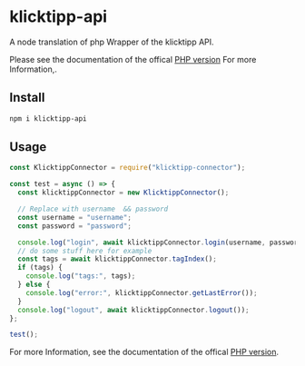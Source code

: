# klicktipp-api

A node translation of php Wrapper of the klicktipp API.

Please see the documentation of the offical [PHP version] For more Information,.
## Install

```bash
npm i klicktipp-api
```

## Usage

```js
const KlicktippConnector = require("klicktipp-connector");

const test = async () => {
  const klicktippConnector = new KlicktippConnector();

  // Replace with username  && password
  const username = "username";
  const password = "password";

  console.log("login", await klicktippConnector.login(username, password));
  // do some stuff here for example
  const tags = await klicktippConnector.tagIndex();
  if (tags) {
    console.log("tags:", tags);
  } else {
    console.log("error:", klicktippConnector.getLastError());
  }
  console.log("logout", await klicktippConnector.logout());
};

test();
```

For more Information, see the documentation of the offical [PHP version].

[php version]: https://support.klicktipp.com/article/394-php-wrapper

